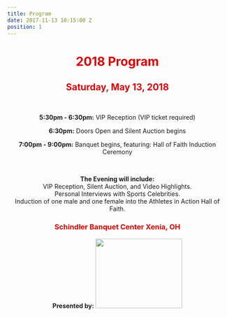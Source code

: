 ```yaml
---
title: Program
date: 2017-11-13 10:15:00 Z
position: 1
---
```


<div style="text-align: center;">

<h1><b>
<font color="Dark Gold">2018 Program</font>
</b>
</h1>
</div>

<div style="text-align: center;">
<h2><b>
<font color="Dark Gray">Saturday, May 13, 2018</font> </b>
</h2>
<br>

<div style="text-align: center;">
<p><b>5:30pm - 6:30pm:</b>
VIP Reception (VIP ticket required)</p>
<p><b>6:30pm:</b>
Doors Open and Silent Auction begins</p>
<p><b>7:00pm - 9:00pm:</b>
Banquet begins, featuring:
Hall of Faith Induction Ceremony</p>
<br>
<p><b>The Evening will include:</b><br>
VIP Reception, Silent Auction, and Video Highlights.
<br>Personal Interviews with Sports Celebrities.
<br>Induction of one male and one female into the Athletes in Action Hall of Faith.</p>
<h3><b>
<font color="Dark Gold"> Schindler Banquet Center Xenia, OH</font></b>
</h3>
<b>Presented by:</b>
<img src="http://goaia.org/Media/Default/Events/NOC/sponsors/rl_carriers.png" height="159" width="198">
</div>